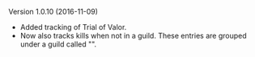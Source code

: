 Version 1.0.10 (2016-11-09)

* Added tracking of Trial of Valor.
* Now also tracks kills when not in a guild. These entries are grouped under a guild called "<No Guild>".

